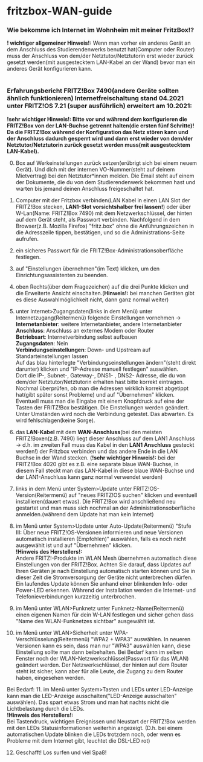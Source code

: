 # fritzbox-WAN-guide
### Wie bekomme ich Internet im Wohnheim mit meiner FritzBox!?

**! wichtiger allgemeiner Hinweis!:** Wenn man vorher ein anderes Gerät an dem Anschluss des Studierendenwerks benutzt hat(Computer oder Router) muss der Anschluss von dem/der Netztutor/Netztutorin erst wieder zurück gesetzt werden(mit ausgestecktem LAN-Kabel an der Wand) bevor man ein anderes Gerät konfigurieren kann.\
<br/>


### Erfahrungsbericht FRITZ!Box 7490(andere Geräte sollten ähnlich funktionieren) Internetfreischaltung stand 04.2021 unter FRITZ!OS 7.21 (super ausführlich) erweitert am 10.2021:

**!sehr wichtiger Hinweis!: Bitte vor und während dem konfigurieren die FRITZ!Box von der LAN-Buchse getrennt halten(die ersten fünf Schritte)! Da die FRITZ!Box während der Konfiguration das Netz stören kann und der Anschluss dadurch gesperrt wird und dann erst wieder von dem/der Netztutor/Netztutorin zurück gesetzt werden muss(mit ausgestecktem LAN-Kabel).**

0. Box auf Werkeinstellungen zurück setzen(erübrigt sich bei einem neuem Gerät). Und dich mit der internen VO-Nummer(steht auf deinem Mietvertrag) bei den Netztutor*innen melden. Die Email steht auf einem der Dokumente, die du von dem Studierendenwerk bekommen hast und warten bis jemand deinen Anschluss freigeschaltet hat.
1. Computer mit der Fritzbox verbinden(LAN Kabel in einen LAN Slot der FRITZ!Box stecken, **LAN1-Slot vorsichtshalber frei lassen!**) oder über W-Lan(Name: FRITZ!Box 7490) mit dem Netzwerkschlüssel, der hinten auf dem Gerät steht, als Passwort verbinden. Nachfolgend in dem Browser(z.B. Mozilla Firefox) "fritz.box" ohne die Anführungszeichen in die Adresszeile tippen, bestätigen, und so die Administrations-Seite aufrufen.
2. ein sicheres Passwort für die FRITZ!Box-Administrationsoberfläche festlegen.
3. auf "Einstellungen übernehmen"(im Text) klicken, um den Einrichtungsassistenten zu beenden.
4. oben Rechts(über dem Fragezeichen) auf die drei Punkte klicken und die Erweiterte Ansicht einschalten.(**Hinweis!:** bei manchen Geräten gibt es diese Auswahlmöglichkeit nicht, dann ganz normal weiter)
5. unter Internet>Zugangsdaten(links in dem Menü) unter Internetzugang(Reitermenü) folgende Einstellungen vornehmen ->\
**Internetanbieter**: weitere Internetanbieter, andere Internetanbieter\
**Anschluss**: Anschluss an externes Modem oder Router\
**Betriebsart**: Internetverbindung selbst aufbauen\
**Zugangsdaten**: Nein\
**Verbindungseinstellungen**: Down- und Upstream auf Standarteinstellungen lassen\
Auf das blau hinterlegte "Verbindungseinstellungen ändern"(steht direkt darunter) klicken und "IP-Adresse manuell festlegen" auswählen.\
Dort die IP-, Subnet-, Gateway-, DNS1- , DNS2- Adresse, die du von dem/der Netztutor/Netztutorin erhalten hast bitte korrekt eintragen. Nochmal überprüfen, ob man die Adressen wirklich korrekt abgetippt hat(gibt später sonst Probleme) und auf "Übernehmen" klicken. Eventuell muss man die Eingabe mit einem Knopfdruck auf eine der Tasten der FRITZ!Box bestätigen.
Die Einstellungen werden geändert. Unter Umständen wird noch die Verbindung getestet. Das abwarten. Es wird fehlschlagen(keine Sorge).
6. das **LAN-Kabel** mit dem **WAN-Anschluss**(bei den meisten FRITZ!Boxen(z.B. 7490) liegt dieser Anschluss auf dem LAN1 Anschluss → d.h. im zweiten Fall muss das Kabel in den **LAN1 Anschluss** gesteckt werden!) der Fritzbox verbinden und das andere Ende in die LAN Buchse in der Wand stecken. (**!sehr wichtiger Hinweis!:** bei der FRITZ!Box 4020 gibt es z.B. eine separate blaue WAN-Buchse, in diesem Fall steckt man das LAN-Kabel in diese blaue WAN-Buchse und der LAN1-Anschluss kann ganz normal verwendet werden)
7. links in dem Menü unter System>Update unter FRITZ!OS-Version(Reitermenü) auf "neues FRITZ!OS suchen" klicken und eventuell installieren(dauert etwas). Die FRITZ!Box wird anschließend neu gestartet und man muss sich nochmal an der Administrationsoberfläche anmelden.(während dem Update hat man kein Internet)
8. im Menü unter System>Update unter Auto-Update(Reitermenü)
"Stufe III: Über neue FRITZ!OS-Versionen informieren und neue Versionen automatisch installieren (Empfohlen)" auswählen, falls es noch nicht ausgewählt ist und auf "Übernehmen" klicken.\
**!Hinweis des Herstellers!:**\
Andere FRITZ!-Produkte im WLAN Mesh übernehmen automatisch diese Einstellungen von der FRITZ!Box.
Achten Sie darauf, dass Updates auf Ihren Geräten je nach Einstellung automatisch starten können und Sie in dieser Zeit die Stromversorgung der Geräte nicht unterbrechen dürfen. Ein laufendes Update können Sie anhand einer blinkenden Info- oder Power-LED erkennen.
Während der Installation werden die Internet- und Telefonieverbindungen kurzzeitig unterbrochen.

9. im Menü unter WLAN>Funknetz unter Funknetz-Name(Reitermenü) einen eigenen Namen für dein W-LAN festlegen und sicher gehen dass "Name des WLAN-Funknetzes sichtbar" ausgewählt ist.
10. im Menü unter WLAN>Sicherheit unter WPA-Verschlüsselung(Reitermenü) "WPA2 + WPA3" auswählen. In neueren Versionen kann es sein, dass man nur "WPA3" auswählen kann, diese Einstellung sollte man dann beibehalten. Bei Bedarf kann im selben Fenster noch der WLAN-Netzwerkschlüssel(Passwort für das WLAN) geändert werden. Der Netzwerkschlüssel, der hinten auf dem Router steht ist sicher, kann aber für alle Leute, die Zugang zu dem Router haben, eingesehen werden.

Bei Bedarf:
11. im Menü unter System>Tasten und LEDs unter LED-Anzeige kann man die LED-Anzeige ausschalten("LED-Anzeige ausschalten" auswählen). Das spart etwas Strom und man hat nachts nicht die Lichtbelastung durch die LEDs.\
**!Hinweis des Herstellers!:**\
Bei Tastendruck, wichtigen Ereignissen und Neustart der FRITZ!Box werden mit den LEDs Statusinformationen weiterhin angezeigt. (D.h. bei einem automatischen Update blinken die LEDs trotzdem noch, oder wenn es Probleme mit dem Internet gibt, leuchtet die DSL-LED rot)

12. Geschafft! Los surfen und viel Spaß!
